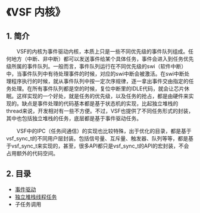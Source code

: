 # 《VSF 内核》

## 1. 简介
&emsp;&emsp;VSF的内核为事件驱动内核，本质上只是一些不同优先级的事件队列组成。任何地方（中断、非中断）都可以发送事件给某个具体任务，事件会进入到任务优先级所属的事件队列。一般而言，事件队列运行在不同优先级的swi（软件中断）中，当事件队列中有待处理事件的时候，对应的swi中断会被激活。在swi中断处理程序执行的时候，就从事件队列中按一定次序规律，逐一拿出事件交由指定的任务处理。在所有事件队列都是空的时候，复位中断里的IDLE代码，就会让芯片休眠。这样实现的一个好处，就是任务的优先级，以及任务的抢占，都是由硬件来实现的。缺点是事件处理的代码基本都是基于状态机的实现，比起独立堆栈的thread来说，开发相对有一些不方便。不过，VSF也提供了不同任务形式的封装，其中也包括独立堆栈的任务，底层都是基于事件驱动任务。

&emsp;&emsp;VSF中的IPC（任务间通信）的实现也比较特殊，出于优化的目录，都是基于vsf_sync_t的不同用户层封装。包括信号量、互斥量、触发器、队列等等，都是基于vsf_sync_t来实现的，甚至，很多API都只是vsf_sync_t的API的宏封装，不会占用额外的代码空间。

## 2. 目录
- [事件驱动](eda/README_zh.md)
- [独立堆栈线程任务](thread/README_zh.md)
- 子任务调用